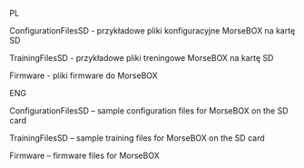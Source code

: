 PL

ConfigurationFilesSD - przykładowe pliki konfiguracyjne MorseBOX na kartę SD

TrainingFilesSD - przykładowe pliki treningowe MorseBOX na kartę SD

Firmware - pliki firmware do MorseBOX 

ENG

ConfigurationFilesSD – sample configuration files for MorseBOX on the SD card

TrainingFilesSD – sample training files for MorseBOX on the SD card

Firmware – firmware files for MorseBOX
